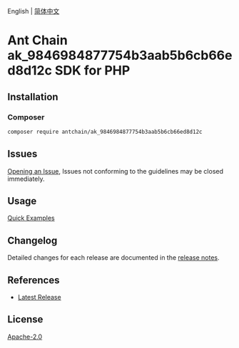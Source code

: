 English | [简体中文](README-CN.md)

# Ant Chain ak_9846984877754b3aab5b6cb66ed8d12c SDK for PHP

## Installation

### Composer

```bash
composer require antchain/ak_9846984877754b3aab5b6cb66ed8d12c
```

## Issues

[Opening an Issue](https://github.com/alipay/antchain-openapi-prod-sdk/issues/new), Issues not conforming to the guidelines may be closed immediately.

## Usage

[Quick Examples](https://github.com/alipay/antchain-openapi-prod-sdk/blob/master/docs/0-Examples-EN.md#quick-examples)

## Changelog

Detailed changes for each release are documented in the [release notes](./ChangeLog.txt).

## References

* [Latest Release](https://github.com/antchain-openapi-sdk-php)

## License

[Apache-2.0](http://www.apache.org/licenses/LICENSE-2.0)

